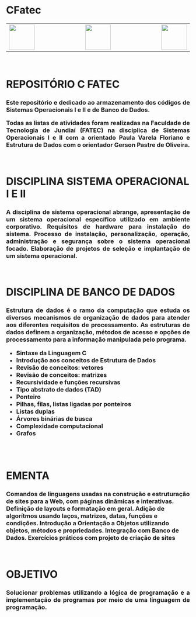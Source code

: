 # CFatec

<div class="box">

<table>
    <tr>
  <td width="400" align="left"> <img src="http://www.fatecjd.edu.br/pec/images/fatec-logo-completo.png" height="70"> </td>
  <td width="300" align="center"> <img src="https://bkpsitecpsnew.blob.core.windows.net/uploadsitecps/sites/1/2022/10/centro-paula-souza-logo.svg" height="70"> </td>
  <td width="400" align="right"> <img src="https://logodownload.org/wp-content/uploads/2015/12/governo-do-estado-de-sao-paulo-sp-logo.png" height="70"> </td>
    </tr>
</table> 
 
<br>
<h1>REPOSITÓRIO C FATEC</h1>
<h3 align="justify"> Este repositório e dedicado ao armazenamento dos códigos de Sistemas Operacionais I e II e de Banco de Dados.

Todas as listas de atividades foram realizadas na Faculdade de Tecnologia de Jundiaí (FATEC) na disciplica de Sistemas Operacionais I e II com a orientado Paula Varela Floriano e Estrutura de Dados com o orientador Gerson Pastre de Oliveira. </h4>


<br>
<h1>DISCIPLINA SISTEMA OPERACIONAL I E II</h1>
    
<h3 align="justify">
A disciplina de sistema operacional abrange, apresentação de um sistema operacional específico utilizado em ambiente corporativo. Requisitos de hardware para instalação do sistema. Processo de instalação, personalização, operação, administração e segurança sobre o sistema operacional focado.  Elaboração de projetos de seleção e implantação de um sistema operacional.
</h3>
<br>

<h1>DISCIPLINA DE BANCO DE DADOS</h1>
    
<h3 align="justify">
Estrutura de dados é o ramo da computação que estuda os diversos mecanismos de organização de dados para atender aos diferentes requisitos de processamento. As estruturas de dados definem a organização, métodos de acesso e opções de processamento para a informação manipulada pelo programa.

- Sintaxe da Linguagem C
- Introdução aos conceitos de Estrutura de Dados
- Revisão de conceitos: vetores
- Revisão de conceitos: matrizes
- Recursividade e funções recursivas
- Tipo abstrato de dados (TAD)
- Ponteiro
- Pilhas, filas, listas ligadas por ponteiros
- Listas duplas
- Árvores binárias de busca
- Complexidade computacional
- Grafos

</h3>
<br>

<br>
<h1>EMENTA</h1> 

 
 <h3> 
     Comandos de linguagens usadas na construção e estruturação de sites para a Web, com páginas dinâmi­cas e interativas. Definição de layouts e formatação em geral. Adição de algorítmos usando laços, matrizes, datas, funções e condições. Introdução a Orientação a Objetos utilizando objetos, métodos e propriedades. Integração com Banco de Dados. Exercícios práticos com projeto de criação de sites
     
</h3>
    
    
<br>

<h1>OBJETIVO</h1>
<h3 align="justify">Solucionar problemas utilizando a lógica de programação e a implementação de programas por meio de uma linguagem de programação.</h3>
    
</div>


